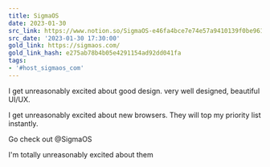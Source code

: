 ```yaml
---
title: SigmaOS
date: 2023-01-30
src_link: https://www.notion.so/SigmaOS-e46fa4bce7e74e57a9410139f0be9618
src_date: '2023-01-30 17:30:00'
gold_link: https://sigmaos.com/
gold_link_hash: e275ab78b4b05e4291154ad92dd041fa
tags:
- '#host_sigmaos_com'
---
```


I get unreasonably excited about good design. very well designed, beautiful UI/UX.   
  
I get unreasonably excited about new browsers. They will top my priority list instantly.   
  
Go check out @SigmaOS   
  
I'm totally unreasonably excited about them